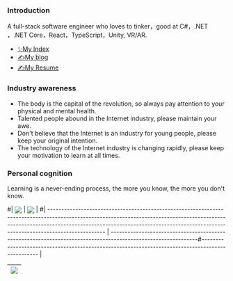 ### Introduction

  A full-stack software engineer who loves to tinker，good at C#，.NET ，.NET Core，React，TypeScript，Unity, VR/AR.

- [✨My Index](https://green-field-07970c200.3.azurestaticapps.net/)
- [✍️My blog](https://linyu.art/)
- [✍️My Resume](https://vpn.linyu.art/resume.pdf)

### Industry awareness

- The body is the capital of the revolution, so always pay attention to your physical and mental health.
- Talented people abound in the Internet industry, please maintain your awe.
- Don't believe that the Internet is an industry for young people, please keep your original intention.
- The technology of the Internet industry is changing rapidly, please keep your motivation to learn at all times.

### Personal cognition

Learning is a never-ending process, the more you know, the more you don't know.


#| <a href="https://github.com/lywedo"><img align="center" src="https://github-readme-stats.vercel.app/api?username=lywedo&rank_icon=github&hide=contribs&theme=merko&show=reviews,discussions_started,discussions_answered&show_icons=true&show_owner=true" /></a> | <a href="https://github.com/lywedo"><img align="center" src="https://github-readme-#stats.vercel.app/api/top-langs/?username=lywedo&layout=donut-vertical" /></a> |
#| -------------------------------------------------------------------------------------------------------------------------------------------------------------------------------------------------------------------------------------------------------------- | -------------------------------------------------------------------------------------------------------------#------------------------------------------------------------------------------------------------- |


| <a href="https://github.com/lywedo"><img align="center" src="https://github-readme-stats.vercel.app/api/top-langs/?username=lywedo&layout=donut-vertical" /></a> |
| -------------------------------------------------------------------------------------------------------------------------------------------------------------------------------------------------------------------------------------------------------------- |
